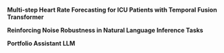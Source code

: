 **Multi-step Heart Rate Forecasting for ICU Patients with Temporal Fusion Transformer**

**Reinforcing Noise Robustness in Natural Language Inference Tasks** 

**Portfolio Assistant LLM**